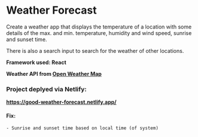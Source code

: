 # Weather Forecast

Create a weather app that displays the temperature of a location with some details of the max. and min. temperature, humidity and wind speed, sunrise and sunset time.

There is also a search input to search for the weather of other locations.

**Framework used: React**

**Weather API from [Open Weather Map](https://openweathermap.org/api)**

### Project deplyed via Netlify:
**https://good-weather-forecast.netlify.app/**

#### Fix:
    - Sunrise and sunset time based on local time (of system)